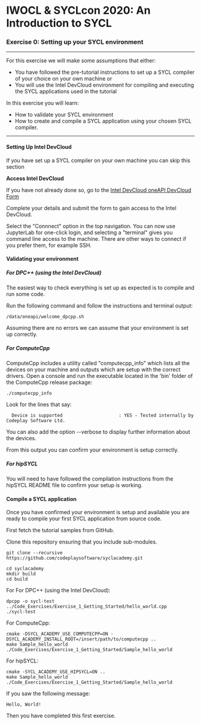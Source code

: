 # IWOCL & SYCLcon 2020: An Introduction to SYCL

### Exercise 0: Setting up your SYCL environment

---

For this exercise we will make some assumptions that either:

* You have followed the pre-tutorial instructions to set up a SYCL compiler of your choice on your own machine
or
* You will use the Intel DevCloud environment for compiling and executing the SYCL applications used in the tutorial

In this exercise you will learn:
* How to validate your SYCL environment
* How to create and compile a SYCL application using your chosen SYCL compiler.

---

#### Setting Up Intel DevCloud

If you have set up a SYCL compiler on your own machine you can skip this section

**Access Intel DevCloud**

If you have not already done so, go to the 
[Intel DevCloud oneAPI DevCloud Form](https://intelsoftwaresites.secure.force.com/devcloud/oneapi)

Complete your details and submit the form to gain access to the Intel DevCloud.

Select the "Connnect" option in the top navigation.
You can now use JupyterLab for one-click login, and selecting a "terminal" gives you command line access to the machine.
There are other ways to connect if you prefer them, for example SSH.

#### Validating your environment

##### For DPC++ (using the Intel DevCloud)

The easiest way to check everything is set up as expected is to compile and run some code.

Run the following command and follow the instructions and terminal output:

```
/data/oneapi/welcome_dpcpp.sh
```

Assuming there are no errors we can assume that your environment is set up correctly.

##### For ComputeCpp

ComputeCpp includes a utility called "computecpp_info" which lists all the devices on your machine and outputs which are setup with the correct drivers. 
Open a console and run the executable located in the 'bin' folder of the ComputeCpp release package:

```
./computecpp_info
```

Look for the lines that say:
```
  Device is supported                     : YES - Tested internally by Codeplay Software Ltd.
```

You can also add the option --verbose to display further information about the devices.

From this output you can confirm your environment is setup correctly.

##### For hipSYCL

You will need to have followed the compilation instructions from the hipSYCL README file to confirm your setup is working.


#### Compile a SYCL application

Once you have confirmed your environment is setup and available you are ready to compile your first SYCL application from source code.

First fetch the tutorial samples from GitHub.

Clone this repository ensuring that you include sub-modules.

```
git clone --recursive https://github.com/codeplaysoftware/syclacademy.git
```

```
cd syclacademy
mkdir build
cd build
```

For For DPC++ (using the Intel DevCloud):
```
dpcpp -o sycl-test ../Code_Exercises/Exercise_1_Getting_Started/hello_world.cpp
./sycl-test
```

For ComputeCpp:
```
cmake -DSYCL_ACADEMY_USE_COMPUTECPP=ON -DSYCL_ACADEMY_INSTALL_ROOT=/insert/path/to/computecpp ..
make Sample_hello_world
./Code_Exercises/Exercise_1_Getting_Started/Sample_hello_world
```

For hipSYCL:
```
cmake -SYCL_ACADEMY_USE_HIPSYCL=ON ..
make Sample_hello_world
./Code_Exercises/Exercise_1_Getting_Started/Sample_hello_world
```

If you saw the following message:

```
Hello, World!
```

Then you have completed this first exercise.